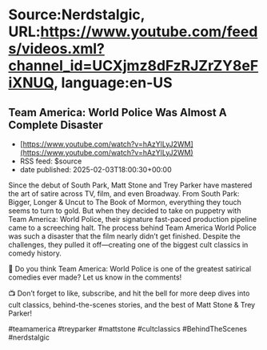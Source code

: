 # Source:Nerdstalgic, URL:https://www.youtube.com/feeds/videos.xml?channel_id=UCXjmz8dFzRJZrZY8eFiXNUQ, language:en-US

## Team America: World Police Was Almost A Complete Disaster
 - [https://www.youtube.com/watch?v=hAzYlLyJ2WM](https://www.youtube.com/watch?v=hAzYlLyJ2WM)
 - RSS feed: $source
 - date published: 2025-02-03T18:00:30+00:00

Since the debut of South Park, Matt Stone and Trey Parker have mastered the art of satire across TV, film, and even Broadway. From South Park: Bigger, Longer & Uncut to The Book of Mormon, everything they touch seems to turn to gold. But when they decided to take on puppetry with Team America: World Police, their signature fast-paced production pipeline came to a screeching halt. The process behind Team America World Police was such a disaster that the film nearly didn’t get finished. Despite the challenges, they pulled it off—creating one of the biggest cult classics in comedy history.

💬 Do you think Team America: World Police is one of the greatest satirical comedies ever made? Let us know in the comments!

📺 Don’t forget to like, subscribe, and hit the bell for more deep dives into cult classics, behind-the-scenes stories, and the best of Matt Stone & Trey Parker!

#teamamerica  #treyparker  #mattstone  #cultclassics  #BehindTheScenes #nerdstalgic

